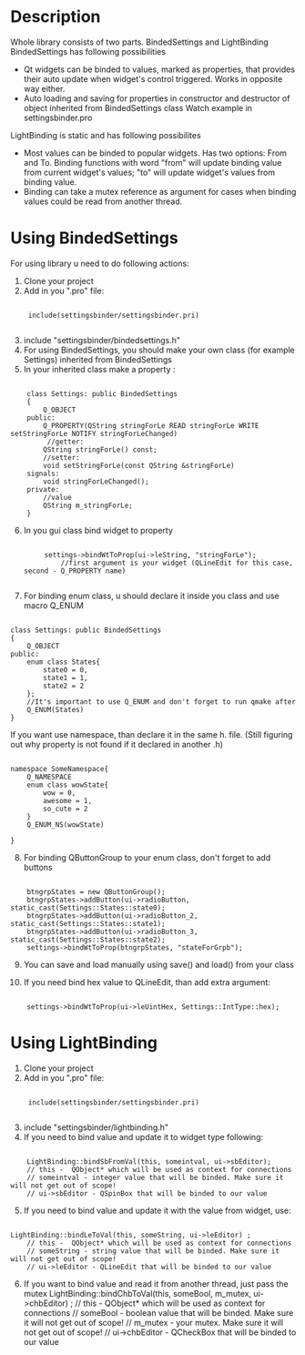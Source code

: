 ﻿# Description
Whole library consists of two parts. BindedSettings and LightBinding
BindedSettings has following possibilities
* Qt widgets can be binded to values, marked as properties, that provides their auto update when widget's control triggered. Works in opposite way either.
* Auto loading and saving for properties in constructor and destructor of object inherited from BindedSettings class
Watch example in settingsbinder.pro

LightBinding is static and has following possibilites 
* Most values can be binded to popular widgets. Has two options: From and To. Binding functions with word "from" will update binding value from current widget's values; "to" will update widget's values from binding value.
* Binding can take a mutex reference as argument for cases when binding values could be read from another thread.

# Using BindedSettings
For using library u need to do following actions:
1. Clone your project
2. Add in you ".pro" file:
	<pre><code>
	include(settingsbinder/settingsbinder.pri)
	</code></pre>
3. include "settingsbinder/bindedsettings.h"
4. For using BindedSettings, you should make your own class (for example Settings) inherited from BindedSettings
5. In your inherited class make a property :
<pre><code>
	class Settings: public BindedSettings
	{
		Q_OBJECT
	public:
		Q_PROPERTY(QString stringForLe READ stringForLe WRITE setStringForLe NOTIFY stringForLeChanged)
		 //getter:
		QString stringForLe() const;
		//setter:
		void setStringForLe(const QString &stringForLe)
	signals:
		void stringForLeChanged(); 
	private:
		//value
		QString m_stringForLe;				
	}
</code></pre>


6. In you gui class bind widget to property
	<pre><code>
		settings->bindWtToProp(ui->leString, "stringForLe");
			//first argument is your widget (QLineEdit for this case, second - Q_PROPERTY name)
	</code></pre>
7. For binding enum class, u should declare it inside you class and use macro Q_ENUM
<pre><code>
class Settings: public BindedSettings
{
	Q_OBJECT
public:
	enum class States{
		state0 = 0,
		state1 = 1,
		state2 = 2
	};
	//It's important to use Q_ENUM and don't forget to run qmake after
	Q_ENUM(States)											
}
</code></pre>
If you want use namespace, than declare it in the same h. file. (Still figuring out why property is not found if it declared in another .h)
<pre><code>
namespace SomeNamespace{
	Q_NAMESPACE
	enum class wowState{
		wow = 0,
		awesome = 1,
		so_cute = 2			
	}
	Q_ENUM_NS(wowState)
	
}
</code></pre>

8. For binding QButtonGroup to your enum class, don't forget to add buttons
<pre><code>
	btngrpStates = new QButtonGroup();							
	btngrpStates->addButton(ui->radioButton, static_cast<int>(Settings::States::state0);           		
	btngrpStates->addButton(ui->radioButton_2, static_cast<int>(Settings::States::state1);          
	btngrpStates->addButton(ui->radioButton_3, static_cast<int>(Settings::States::state2);    			
	settings->bindWtToProp(btngrpStates, "stateForGrpb");			
</code></pre>

9. You can save and load manually using save() and load() from your class

10. If you need bind hex value to QLineEdit, than add extra argument:
<pre><code>
	settings->bindWtToProp(ui->leUintHex, Settings::IntType::hex);
</code></pre>

# Using LightBinding
1. Clone your project
2. Add in you ".pro" file:
	<pre><code>
	include(settingsbinder/settingsbinder.pri)
	</code></pre>
3. include "settingsbinder/lightbinding.h"
4. If you need to bind value and update it to widget type following:
<pre><code>
	LightBinding::bindSbFromVal(this, someintval, ui->sbEditor);
	// this -  QObject* which will be used as context for connections
	// someintval - integer value that will be binded. Make sure it will not get out of scope!
	// ui->sbEditor - QSpinBox that will be binded to our value	
</code></pre>
5. If you need to bind value and update it with the value from widget, use: 
<pre><code>
LightBinding::bindLeToVal(this, someString, ui->leEditor) ;
	// this -  QObject* which will be used as context for connections
	// someString - string value that will be binded. Make sure it will not get out of scope!
	// ui->leEditor - QLineEdit that will be binded to our value
</code></pre>
6. If you want to bind value and read it from another thread, just pass the mutex
LightBinding::bindChbToVal(this, someBool, m_mutex, ui->chbEditor) ;
	// this -  QObject* which will be used as context for connections
	// someBool - boolean value that will be binded. Make sure it will not get out of scope!
	// m_mutex - your mutex. Make sure it will not get out of scope!
	// ui->chbEditor - QCheckBox that will be binded to our value
</code></pre>

	
